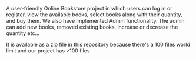 A user-friendly Online Bookstore project in which users can log in or register, view the available books, 
select books along with their quantity, and buy them. We also have implemented Admin functionality. The admin can add new
books, removed existing books, increase or decrease the quantity etc...

It is available as a zip file in this repository because there's a 100 files world limit and our project has >100 files
